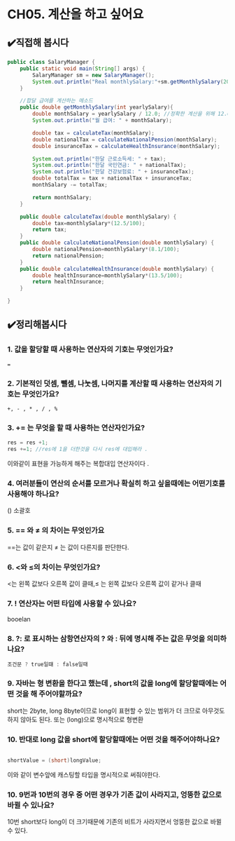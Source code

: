 # CH05. 계산을 하고 싶어요

## ✔️직접해 봅시다

```java
public class SalaryManager {
    public static void main(String[] args) {
        SalaryManager sm = new SalaryManager();
        System.out.println("Real monthlySalary:"+sm.getMonthlySalary(20000000));
    }

    //합달 급여를 계산하는 메소드
    public double getMonthlySalary(int yearlySalary){
        double monthSalary = yearlySalary / 12.0; //정확한 계산을 위해 12.0으로 나눠야함.
        System.out.println("월 급여: " + monthSalary);

        double tax = calculateTax(monthSalary);
        double nationalTax = calculateNationalPension(monthSalary);
        double insuranceTax = calculateHealthInsurance(monthSalary);

        System.out.println("한달 근로소득세: " + tax);
        System.out.println("한달 국민연금: " + nationalTax);
        System.out.println("한달 건강보험료: " + insuranceTax);
        double totalTax = tax + nationalTax + insuranceTax;
        monthSalary -= totalTax;

        return monthSalary;
    }

    public double calculateTax(double monthlySalary) {
        double tax=monthlySalary*(12.5/100);
        return tax;
    }
    public double calculateNationalPension(double monthlySalary) {
        double nationalPension=monthlySalary*(8.1/100);
        return nationalPension;
    }
    public double calculateHealthInsurance(double monthlySalary) {
        double healthInsurance=monthlySalary*(13.5/100);
        return healthInsurance;
    }

}
```

## ✔️정리해봅시다

### 1. 값을 할당할 때 사용하는 연산자의 기호는 무엇인가요?

`=`

### 2. 기본적인 덧셈, 뺄셈, 나눗셈, 나머지를 계산할 때 사용하는 연산자의 기호는 무엇인가요?

`+, - , * , / , %`

### 3. += 는 무엇을 할 때 사용하는 연산자인가요?

```java
res = res +1; 
res +=1; //res에 1을 더한것을 다시 res에 대입해라 .
```

이와같이 표현을 가능하게 해주는 복합대입 연산자이다 .

### 4. 여러분들이 연산의 순서를 모르거나 확실히 하고 싶을때에는 어떤기호를 사용해야 하나요?

() 소괄호

### 5. == 와 ≠ 의 차이는 무엇인가요

==는 값이 같은지 ≠ 는 값이 다른지를 판단한다.

### 6. <와 ≤의 차이는 무엇인가요?

<는 왼쪽 값보다 오른쪽 값이 클때,≤ 는 왼쪽 값보다 오른쪽 값이 같거나 클때

### 7. ! 연산자는 어떤 타입에 사용할 수 있나요?

booelan

### 8. ?: 로 표시하는 삼항연산자의 ? 와 : 뒤에 명시해 주는 값은 무엇을 의미하나요?

```java
조건문 ? true일떄 : false일때 
```

### 9. 자바는 형 변환을 한다고 했는데 , short의 값을 long에 할당할때에는 어떤 것을 해 주어야할까요?

short는 2byte, long 8byte이므로 long이 표현할 수 있는 범위가 더 크므로 아무것도 하지 않아도 된다.
또는 (long)으로 명시적으로 형변환

### 10. 반대로 long 값을 short에 할당할때에는 어떤 것을 해주어야하나요?

```java

shortValue = (short)longValue;
```

이와 같이 변수앞에 캐스팅할 타입을 명시적으로 써줘야한다.

### 10. 9번과 10번의 경우 중 어떤 경우가 기존 값이 사라지고, 엉뚱한 값으로 바뀔 수 있나요?

10번 short보다 long이 더 크기때문에 기존의 비트가 사라지면서 엉뚱한 값으로 바뀔 수 있다.
